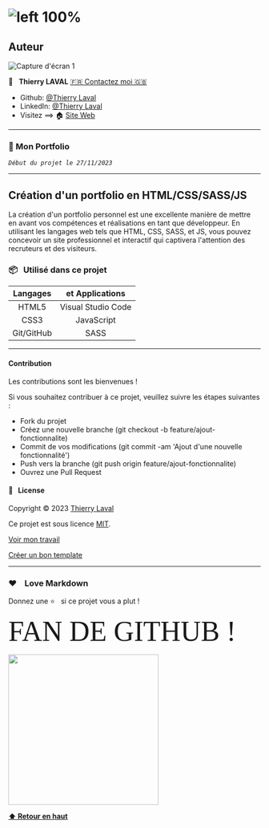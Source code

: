 # ![left 100%](https://raw.githubusercontent.com/thierry-laval/archives/master/images/logo-portfolio.png "Un bien beau logo !")

## Auteur

![Capture d'écran 1](img/pic02.jpg)

👤 &nbsp; **Thierry LAVAL** [🇫🇷 Contactez moi 🇬🇧](<contact@thierrylaval.dev>)

* Github: [@Thierry Laval](https://github.com/thierry-laval)
* LinkedIn: [@Thierry Laval](https://www.linkedin.com/in/thierry-laval)
* Visitez ==> 🏠 [Site Web](https://thierrylaval.dev)

***

### 📎 Mon Portfolio

_`Début du projet le 27/11/2023`_

***

## Création d'un portfolio en HTML/CSS/SASS/JS

La création d'un portfolio personnel est une excellente manière de mettre en avant vos compétences et réalisations en tant que développeur. En utilisant les langages web tels que HTML, CSS, SASS, et JS, vous pouvez concevoir un site professionnel et interactif qui captivera l'attention des recruteurs et des visiteurs.

### 📦 &nbsp; Utilisé dans ce projet

|  Langages  |  et Applications   |
|:----------:|:------------------:|
|   HTML5    | Visual Studio Code |
|    CSS3    |     JavaScript     |
| Git/GitHub |        SASS        |

***

#### Contribution

Les contributions sont les bienvenues !

Si vous souhaitez contribuer à ce projet, veuillez suivre les étapes suivantes :

* Fork du projet
* Créez une nouvelle branche (git checkout -b feature/ajout-fonctionnalite)
* Commit de vos modifications (git commit -am 'Ajout d'une nouvelle fonctionnalité')
* Push vers la branche (git push origin feature/ajout-fonctionnalite)
* Ouvrez une Pull Request

#### 📝 &nbsp; License

Copyright © 2023 [Thierry Laval](https://thierrylaval.dev)

Ce projet est sous licence [MIT](LICENCE).

[Voir mon travail](https://github.com/thierry-laval)

[Créer un bon template](https://github.com/thierry-laval/P22-template-pour-un-readme)

***

### &hearts;&nbsp;&nbsp;&nbsp;&nbsp;Love Markdown

Donnez une ⭐️ &nbsp; si ce projet vous a plut !

<span style="font-family:Papyrus; font-size:4em;">FAN DE GITHUB !</span>

<!-- [This is an image](https://myoctocat.com/assets/images/base-octocat.svg) -->

<a href="url"><img src="https://myoctocat.com/assets/images/base-octocat.svg" height="300"></a>

**[⬆ Retour en haut](#auteur)** <br>
